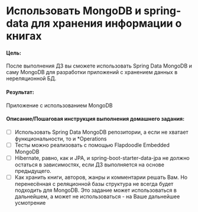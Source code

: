 # Использовать MongoDB и spring-data для хранения информации о книгах

#### Цель:
После выполнения ДЗ вы сможете использовать Spring Data MongoDB и саму MongoDB для разработки приложений с хранением данных в нереляционной БД.

#### Результат:
Приложение с использованием MongoDB

#### Описание/Пошаговая инструкция выполнения домашнего задания:
- [ ] Использовать Spring Data MongoDB репозитории, а если не хватает функциональности, то и *Operations
- [ ] Тесты можно реализовать с помощью Flapdoodle Embedded MongoDB
- [ ] Hibernate, равно, как и JPA, и spring-boot-starter-data-jpa не должно остаться в зависимостях, если ДЗ выполняется на основе предыдущего.
- [ ] Как хранить книги, авторов, жанры и комментарии решать Вам. Но перенесённая с реляционной базы структура не всегда будет подходить для MongoDB.
Это задание может использоваться в дальнейшем, а может не использоваться - на Ваше дальнейшее усмотрение